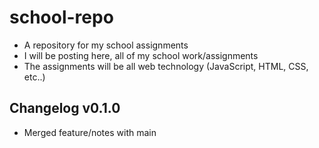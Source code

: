 # school-repo
- A repository for my school assignments
- I will be posting here, all of my school work/assignments
- The assignments will be all web technology (JavaScript, HTML, CSS, etc..)

## Changelog v0.1.0
- Merged feature/notes with main
